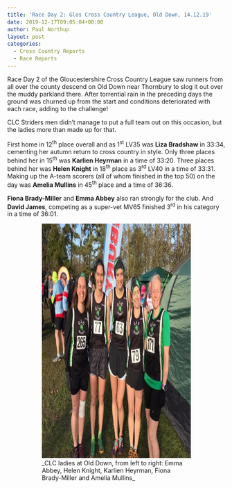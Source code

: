 ```yaml
---
title: 'Race Day 2: Glos Cross Country League, Old Down, 14.12.19'
date: 2019-12-17T09:05:04+00:00
author: Paul Northup
layout: post
categories:
  - Cross Country Reports
  - Race Reports
---
```


Race Day 2 of the Gloucestershire Cross Country League saw runners from all over the county descend on Old Down near Thornbury to slog it out over the muddy parkland there. After torrential rain in the preceding days the ground was churned up from the start and conditions deteriorated with each race, adding to the challenge!

CLC Striders men didn’t manage to put a full team out on this occasion, but the ladies more than made up for that.

First home in 12<sup>th</sup> place overall and as 1<sup>st</sup> LV35 was **Liza Bradshaw** in 33:34, cementing her autumn return to cross country in style. Only three places behind her in 15<sup>th</sup> was **Karlien Heyrman** in a time of 33:20. Three places behind her was **Helen Knight** in 18<sup>th</sup> place as 3<sup>rd</sup> LV40 in a time of 33:31. Making up the A-team scorers (all of whom finished in the top 50) on the day was **Amelia Mullins** in 45<sup>th</sup> place and a time of 36:36.

**Fiona Brady-Miller** and **Emma Abbey** also ran strongly for the club. And **David James**, competing as a super-vet MV65 finished 3<sup>rd</sup> in his category in a time of 36:01.<figure class="wp-block-image size-large is-resized">

<figure><img src="/Images/2019/12/Ladies-Old-Down-14.12.19.jpg" alt="Description: Macintosh HD:Users:Paullaptop:Desktop:Clubs:CLC:Press stuff:Ladies-Old-Down-14.12.19.jpg" width="720" height="540"/><figcaption>_CLC ladies at Old Down, from left to right: Emma Abbey, Helen Knight, Karlien Heyrman, Fiona Brady-Miller and Amelia Mullins_</figcaption></figure>
